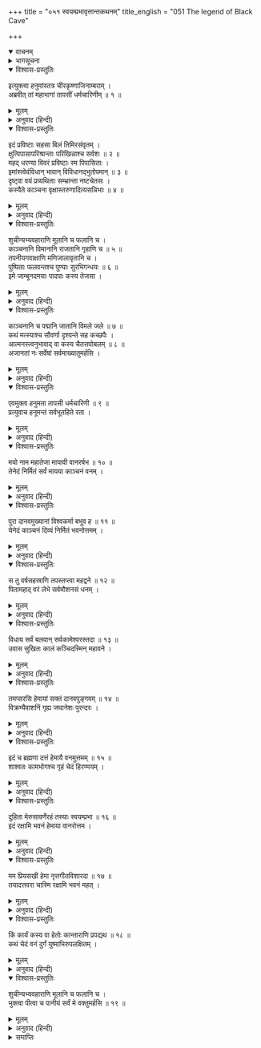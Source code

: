+++
title = "०५१ स्वयम्प्रभावृत्तान्तकथनम्"
title_english = "051 The legend of Black Cave"

+++
<details open><summary>वाचनम्</summary>
<div caption="श्रीराम-हरिसीताराममूर्ति-घनपाठिभ्यां वचनम्" class="audioEmbed" src="https://archive.org/download/Ramayana-recitation-Sriram-harisItArAmamUrti-Ghanapaati-v2/Kanda_4/Kanda_4_KSK-051-Swayam_Prabha_Vruthantha_Kathanam.mp3"></div>
</details>

<details><summary>भागसूचना</summary>

51. हनुमान् जी के पूछनेपर वृद्धा तापसीका अपना तथा उस दिव्य स्थानका परिचय देकर सब वानरोंको भोजनके लिये कहना
</details>

<details open><summary>विश्वास-प्रस्तुतिः</summary>

इत्युक्त्वा हनुमांस्तत्र चीरकृष्णाजिनाम्बराम् ।  
अब्रवीत् तां महाभागां तापसीं धर्मचारिणीम् ॥ १ ॥
</details>

<details><summary>मूलम्</summary>

इत्युक्त्वा हनुमांस्तत्र चीरकृष्णाजिनाम्बराम् ।  
अब्रवीत् तां महाभागां तापसीं धर्मचारिणीम् ॥ १ ॥
</details>

<details><summary>अनुवाद (हिन्दी)</summary>

इस तरह पूछकर हनुमान् जी चीर एवं कृष्ण मृगचर्म धारण करनेवाली उस धर्मपरायणा महाभागा तपस्विनीसे वहाँ फिर बोले ॥ १ ॥
</details>

<details open><summary>विश्वास-प्रस्तुतिः</summary>

इदं प्रविष्टाः सहसा बिलं तिमिरसंवृतम् ।  
क्षुत्पिपासापरिश्रान्ताः परिखिन्नाश्च सर्वशः ॥ २ ॥  
महद् धरण्या विवरं प्रविष्टाः स्म पिपासिताः ।  
इमांस्त्वेवंविधान् भावान् विविधानद्भुतोपमान् ॥ ३ ॥  
दृष्ट्वा वयं प्रव्यथिताः सम्भ्रान्ता नष्टचेतसः ।  
कस्यैते काञ्चना वृक्षास्तरुणादित्यसन्निभाः ॥ ४ ॥
</details>

<details><summary>मूलम्</summary>

इदं प्रविष्टाः सहसा बिलं तिमिरसंवृतम् ।  
क्षुत्पिपासापरिश्रान्ताः परिखिन्नाश्च सर्वशः ॥ २ ॥  
महद् धरण्या विवरं प्रविष्टाः स्म पिपासिताः ।  
इमांस्त्वेवंविधान् भावान् विविधानद्भुतोपमान् ॥ ३ ॥  
दृष्ट्वा वयं प्रव्यथिताः सम्भ्रान्ता नष्टचेतसः ।  
कस्यैते काञ्चना वृक्षास्तरुणादित्यसन्निभाः ॥ ४ ॥
</details>

<details><summary>अनुवाद (हिन्दी)</summary>

‘देवि! हम सब लोग भूख-प्यास और थकावटसे कष्ट पा रहे थे । इसलिये सहसा इस अन्धकारपूर्ण गुफामें घुस आये । भूतलका यह विवर बहुत बड़ा है । हम प्याससे पीड़ित होनेके कारण यहाँ आये हैं, किंतु यहाँके इन ऐसे अद्भुत विविध पदार्थोंको देखकर हमारे मनमें बड़ी व्यथा हुई है—हम यह सोचकर चिन्तित हो उठे हैं कि यह असुरोंकी माया तो नहीं है, इसीलिये हमारे मनमें घबराहट हो रही है । हमारी विवेकशक्ति लुप्त-सी हो गयी है । हम जानना चाहते हैं कि ये बालसूर्यके समान कान्तिमान् सुवर्णमय वृक्ष किसके हैं? ॥ २—४ ॥
</details>

<details open><summary>विश्वास-प्रस्तुतिः</summary>

शुचीन्यभ्यवहाराणि मूलानि च फलानि च ।  
काञ्चनानि विमानानि राजतानि गृहाणि च ॥ ५ ॥  
तपनीयगवाक्षाणि मणिजालावृतानि च ।  
पुष्पिताः फलवन्तश्च पुण्याः सुरभिगन्धयः ॥ ६ ॥  
इमे जाम्बूनदमयाः पादपाः कस्य तेजसा ।
</details>

<details><summary>मूलम्</summary>

शुचीन्यभ्यवहाराणि मूलानि च फलानि च ।  
काञ्चनानि विमानानि राजतानि गृहाणि च ॥ ५ ॥  
तपनीयगवाक्षाणि मणिजालावृतानि च ।  
पुष्पिताः फलवन्तश्च पुण्याः सुरभिगन्धयः ॥ ६ ॥  
इमे जाम्बूनदमयाः पादपाः कस्य तेजसा ।
</details>

<details><summary>अनुवाद (हिन्दी)</summary>

‘ये भोजनकी पवित्र वस्तुएँ, फल-मूल, सोनेके विमान, चाँदीके घर, मणियोंकी जालीसे ढकी हुई सोनेकी खिड़कियाँ तथा पवित्र सुगन्धसे युक्त एवं फल-फूलोंसे लदे हुए ये सुवर्णमय पावन वृक्ष किसके तेजसे प्रकट हुए हैं? ॥
</details>

<details open><summary>विश्वास-प्रस्तुतिः</summary>

काञ्चनानि च पद्मानि जातानि विमले जले ॥ ७ ॥  
कथं मत्स्याश्च सौवर्णा दृश्यन्ते सह कच्छपैः ।  
आत्मनस्त्वनुभावाद् वा कस्य चैतत्तपोबलम् ॥ ८ ॥  
अजानतां नः सर्वेषां सर्वमाख्यातुमर्हसि ।
</details>

<details><summary>मूलम्</summary>

काञ्चनानि च पद्मानि जातानि विमले जले ॥ ७ ॥  
कथं मत्स्याश्च सौवर्णा दृश्यन्ते सह कच्छपैः ।  
आत्मनस्त्वनुभावाद् वा कस्य चैतत्तपोबलम् ॥ ८ ॥  
अजानतां नः सर्वेषां सर्वमाख्यातुमर्हसि ।
</details>

<details><summary>अनुवाद (हिन्दी)</summary>

‘यहाँके निर्मल जलमें सोनेके कमल कैसे उत्पन्न हुए? इन सरोवरोंके मत्स्य और कछुए सुवर्णमय कैसे दिखायी देते हैं? यह सब तुम्हारे अपने प्रभावसे हुआ है या और किसीके? यह किसके तपोबलका प्रभाव है? हम सब अनजान हैं; इसलिये पूछते हैं । तुम हमें सारी बातें बतानेकी कृपा करो’ ॥ ७-८ १/२ ॥
</details>

<details open><summary>विश्वास-प्रस्तुतिः</summary>

एवमुक्ता हनुमता तापसी धर्मचारिणी ॥ ९ ॥  
प्रत्युवाच हनूमन्तं सर्वभूतहिते रता ।
</details>

<details><summary>मूलम्</summary>

एवमुक्ता हनुमता तापसी धर्मचारिणी ॥ ९ ॥  
प्रत्युवाच हनूमन्तं सर्वभूतहिते रता ।
</details>

<details><summary>अनुवाद (हिन्दी)</summary>

हनुमान् जी के इस प्रकार पूछनेपर समस्त प्राणियोंके हितमें तत्पर रहनेवाली उस धर्मपरायणा तापसीने उत्तर दिया— ॥ ९ १/२ ॥
</details>

<details open><summary>विश्वास-प्रस्तुतिः</summary>

मयो नाम महातेजा मायावी वानरर्षभ ॥ १० ॥  
तेनेदं निर्मितं सर्वं मायया काञ्चनं वनम् ।
</details>

<details><summary>मूलम्</summary>

मयो नाम महातेजा मायावी वानरर्षभ ॥ १० ॥  
तेनेदं निर्मितं सर्वं मायया काञ्चनं वनम् ।
</details>

<details><summary>अनुवाद (हिन्दी)</summary>

‘वानरश्रेष्ठ! मायाविशारद महातेजस्वी मयका नाम तुमने सुना होगा । उसीने अपनी मायाके प्रभावसे इस समूचे स्वर्णमय वनका निर्माण किया था ॥ १० १/२ ॥
</details>

<details open><summary>विश्वास-प्रस्तुतिः</summary>

पुरा दानवमुख्यानां विश्वकर्मा बभूव ह ॥ ११ ॥  
येनेदं काञ्चनं दिव्यं निर्मितं भवनोत्तमम् ।
</details>

<details><summary>मूलम्</summary>

पुरा दानवमुख्यानां विश्वकर्मा बभूव ह ॥ ११ ॥  
येनेदं काञ्चनं दिव्यं निर्मितं भवनोत्तमम् ।
</details>

<details><summary>अनुवाद (हिन्दी)</summary>

‘मयासुर पहले दानव-शिरोमणियोंका विश्वकर्मा था, जिसने इस दिव्य सुवर्णमय उत्तम भवनको बनाया है ॥ १९ १/२ ॥
</details>

<details open><summary>विश्वास-प्रस्तुतिः</summary>

स तु वर्षसहस्राणि तपस्तप्त्वा महद्वने ॥ १२ ॥  
पितामहाद् वरं लेभे सर्वमौशनसं धनम् ।
</details>

<details><summary>मूलम्</summary>

स तु वर्षसहस्राणि तपस्तप्त्वा महद्वने ॥ १२ ॥  
पितामहाद् वरं लेभे सर्वमौशनसं धनम् ।
</details>

<details><summary>अनुवाद (हिन्दी)</summary>

‘उसने एक सहस्र वर्षोंतक वनमे घोर तपस्या करके ब्रह्माजीसे वरदानके रूपमें शुक्राचार्यका सारा शिल्प-वैभव प्राप्त किया था ॥ १२ १/२ ॥
</details>

<details open><summary>विश्वास-प्रस्तुतिः</summary>

विधाय सर्वं बलवान् सर्वकामेश्वरस्तदा ॥ १३ ॥  
उवास सुखितः कालं कञ्चिदस्मिन् महावने ।
</details>

<details><summary>मूलम्</summary>

विधाय सर्वं बलवान् सर्वकामेश्वरस्तदा ॥ १३ ॥  
उवास सुखितः कालं कञ्चिदस्मिन् महावने ।
</details>

<details><summary>अनुवाद (हिन्दी)</summary>

‘सम्पूर्ण कामनाओंके स्वामी बलवान् मयासुरने यहाँकी सारी वस्तुओंका निर्माण करके इस महान् वनमें कुछ कालतक सुखपूर्वक निवास किया था ॥ १३ १/२ ॥
</details>

<details open><summary>विश्वास-प्रस्तुतिः</summary>

तमप्सरसि हेमायां सक्तं दानवपुङ्गवम् ॥ १४ ॥  
विक्रम्यैवाशनिं गृह्य जघानेशः पुरन्दरः ।
</details>

<details><summary>मूलम्</summary>

तमप्सरसि हेमायां सक्तं दानवपुङ्गवम् ॥ १४ ॥  
विक्रम्यैवाशनिं गृह्य जघानेशः पुरन्दरः ।
</details>

<details><summary>अनुवाद (हिन्दी)</summary>

‘आगे चलकर उस दानवराजका हेमा नामकी अप्सराके साथ सम्पर्क हो गया । यह जानकर देवेश्वर इन्द्रने हाथमें वज्र ले उसके साथ युद्ध करके उसे मार भगाया ॥ १४ १/२ ॥
</details>

<details open><summary>विश्वास-प्रस्तुतिः</summary>

इदं च ब्रह्मणा दत्तं हेमायै वनमुत्तमम् ॥ १५ ॥  
शाश्वतः कामभोगश्च गृहं चेदं हिरण्मयम् ।
</details>

<details><summary>मूलम्</summary>

इदं च ब्रह्मणा दत्तं हेमायै वनमुत्तमम् ॥ १५ ॥  
शाश्वतः कामभोगश्च गृहं चेदं हिरण्मयम् ।
</details>

<details><summary>अनुवाद (हिन्दी)</summary>

‘तत्पश्चात् ब्रह्माजीने यह उत्तम वन, यहाँका अक्षय काम-भोग तथा यह सोनेका भवन हेमाको दे दिया ॥
</details>

<details open><summary>विश्वास-प्रस्तुतिः</summary>

दुहिता मेरुसावर्णेरहं तस्याः स्वयम्प्रभा ॥ १६ ॥  
इदं रक्षामि भवनं हेमाया वानरोत्तम ।
</details>

<details><summary>मूलम्</summary>

दुहिता मेरुसावर्णेरहं तस्याः स्वयम्प्रभा ॥ १६ ॥  
इदं रक्षामि भवनं हेमाया वानरोत्तम ।
</details>

<details><summary>अनुवाद (हिन्दी)</summary>

‘मैं मेरुसावर्णिकी कन्या हूँ । मेरा नाम स्वयंप्रभा है । वानरश्रेष्ठ! मैं उस हेमाके इस भवनकी रक्षा करती हूँ ॥
</details>

<details open><summary>विश्वास-प्रस्तुतिः</summary>

मम प्रियसखी हेमा नृत्तगीतविशारदा ॥ १७ ॥  
तयादत्तवरा चास्मि रक्षामि भवनं महत् ।
</details>

<details><summary>मूलम्</summary>

मम प्रियसखी हेमा नृत्तगीतविशारदा ॥ १७ ॥  
तयादत्तवरा चास्मि रक्षामि भवनं महत् ।
</details>

<details><summary>अनुवाद (हिन्दी)</summary>

‘नृत्य और गीतकी कलामें चतुर हेमा मेरी प्यारी सखी है । उसने मुझसे अपने भवनकी रक्षाके लिये प्रार्थना की थी, इसलिये मैं इस विशाल भवनका संरक्षण करती हूँ ॥ १७ १/२ ॥
</details>

<details open><summary>विश्वास-प्रस्तुतिः</summary>

किं कार्यं कस्य वा हेतोः कान्ताराणि प्रपद्यथ ॥ १८ ॥  
कथं चेदं वनं दुर्गं युष्माभिरुपलक्षितम् ।
</details>

<details><summary>मूलम्</summary>

किं कार्यं कस्य वा हेतोः कान्ताराणि प्रपद्यथ ॥ १८ ॥  
कथं चेदं वनं दुर्गं युष्माभिरुपलक्षितम् ।
</details>

<details><summary>अनुवाद (हिन्दी)</summary>

‘तुमलोगोंका यहाँ क्या काम है? किस उद्देश्यसे तुम इन दुर्गम स्थानोंमें विचरते हो? इस वनमें आना तो बहुत कठिन है । तुमने कैसे इसे देख लिया? ॥ १८ १/२ ॥
</details>

<details open><summary>विश्वास-प्रस्तुतिः</summary>

शुचीन्यभ्यवहाराणि मूलानि च फलानि च ।  
भुक्त्वा पीत्वा च पानीयं सर्वं मे वक्तुमर्हसि ॥ १९ ॥
</details>

<details><summary>मूलम्</summary>

शुचीन्यभ्यवहाराणि मूलानि च फलानि च ।  
भुक्त्वा पीत्वा च पानीयं सर्वं मे वक्तुमर्हसि ॥ १९ ॥
</details>

<details><summary>अनुवाद (हिन्दी)</summary>

‘अच्छा, ये शुद्ध भोजन और फल-मूल प्रस्तुत हैं । इन्हें खाकर पानी पी लो । फिर मुझसे अपना सारा वृत्तान्त कहो’ ॥ १९ ॥
</details>

<details><summary>समाप्तिः</summary>

इत्यार्षे श्रीमद्रामायणे वाल्मीकीये आदिकाव्ये किष्किन्धाकाण्डे एकपञ्चाशः सर्गः ॥ ५१ ॥  
इस प्रकार श्रीवाल्मीकिनिर्मित आर्षरामायण आदिकाव्यके किष्किन्धाकाण्डमें इक्यावनवाँ सर्ग पूरा हुआ ॥ ५१ ॥
</details>

